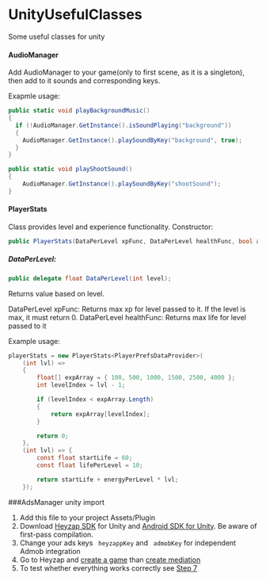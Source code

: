 # UnityUsefulClasses
Some useful classes for unity

#### AudioManager

Add AudioManager to your game(only to first scene, as it is a singleton), then add to it sounds and corresponding keys.

Exapmle usage:

```c#
public static void playBackgroundMusic()
{
  if (!AudioManager.GetInstance().isSoundPlaying("background"))
  {
    AudioManager.GetInstance().playSoundByKey("background", true);
  }
}

public static void playShootSound()
{
    AudioManager.GetInstance().playSoundByKey("shootSound");
}

```

#### PlayerStats

Class provides level and experience functionality. 
Constructor:

```c#
public PlayerStats(DataPerLevel xpFunc, DataPerLevel healthFunc, bool autosave = true);
```
##### DataPerLevel:
```c#
public delegate float DataPerLevel(int level);
```
Returns value based on level. 

DataPerLevel xpFunc: Returns max xp for level passed to it. If the level is max, it must return 0.
DataPerLevel healthFunc: Returns max life for level passed to it

Example usage:
```c#
playerStats = new PlayerStats<PlayerPrefsDataProvider>(
    (int lvl) =>
    {
        float[] expArray = { 100, 500, 1000, 1500, 2500, 4000 };
        int levelIndex = lvl - 1;

        if (levelIndex < expArray.Length)
        {
            return expArray[levelIndex];
        }

        return 0;
    },
    (int lvl) => {
        const float startLife = 60;
        const float lifePerLevel = 10;

        return startLife + energyPerLevel * lvl;
    });
```

###AdsManager unity import
1. Add this file to your project Assets/Plugin
2. Download [Heyzap SDK](https://developers.heyzap.com/docs/unity_sdk_setup_and_requirements) for Unity and [Android SDK for Unity](https://github.com/googleads/googleads-mobile-plugins/releases). Be aware of first-pass compilation.
3. Change your ads keys ``` heyzappKey``` and ``` admobKey``` for independent Admob integration
4. Go to Heyzap and [create a game](https://developers.heyzap.com/dashboard/games/add_game) than [create mediation](https://developers.heyzap.com/dashboard/mediation)
5. To test whether everything works correctly see [Step 7](https://developers.heyzap.com/docs/unity_sdk_setup_and_requirements)


